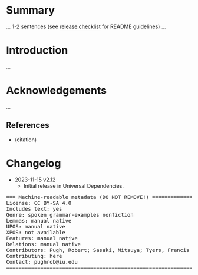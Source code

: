 # Summary

... 1-2 sentences (see [release checklist](http://universaldependencies.org/release_checklist.html#the-readme-file) for README guidelines) ...


# Introduction

...


# Acknowledgements

...

## References

* (citation)


# Changelog

* 2023-11-15 v2.12
  * Initial release in Universal Dependencies.


<pre>
=== Machine-readable metadata (DO NOT REMOVE!) ================================
License: CC BY-SA 4.0
Includes text: yes
Genre: spoken grammar-examples nonfiction
Lemmas: manual native
UPOS: manual native
XPOS: not available
Features: manual native
Relations: manual native
Contributors: Pugh, Robert; Sasaki, Mitsuya; Tyers, Francis
Contributing: here
Contact: pughrob@iu.edu
===============================================================================
</pre>
